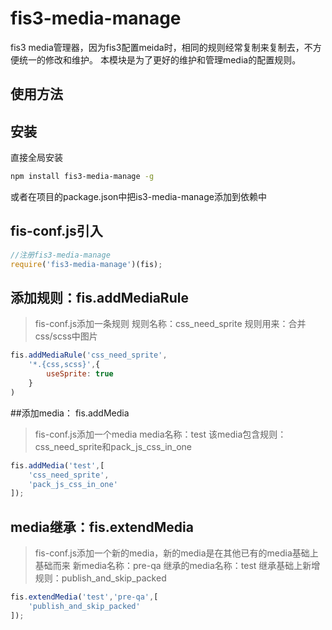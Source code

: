 # fis3-media-manage

fis3 media管理器，因为fis3配置meida时，相同的规则经常复制来复制去，不方便统一的修改和维护。
本模块是为了更好的维护和管理media的配置规则。

## 使用方法

## 安装
直接全局安装
```bash
npm install fis3-media-manage -g
```
或者在项目的package.json中把is3-media-manage添加到依赖中

## fis-conf.js引入
```js
//注册fis3-media-manage
require('fis3-media-manage')(fis);

```

## 添加规则：fis.addMediaRule
>fis-conf.js添加一条规则
>规则名称：css_need_sprite
>规则用来：合并css/scss中图片

```js
fis.addMediaRule('css_need_sprite',
    '*.{css,scss}',{
        useSprite: true
    }
)
```

##添加media： fis.addMedia
>fis-conf.js添加一个media
>media名称：test
>该media包含规则：css_need_sprite和pack_js_css_in_one

```js
fis.addMedia('test',[
    'css_need_sprite',
    'pack_js_css_in_one'
]);
```

## media继承：fis.extendMedia
>fis-conf.js添加一个新的media，新的media是在其他已有的media基础上基础而来
>新media名称：pre-qa
>继承的media名称：test
>继承基础上新增规则：publish_and_skip_packed


```js
fis.extendMedia('test','pre-qa',[
    'publish_and_skip_packed'
]);
```